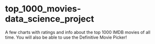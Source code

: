 # top_1000_movies-data_science_project
A few charts with ratings and info about the top 1000 IMDB movies of all time. You will also be able to use the Definitive Movie Picker!
